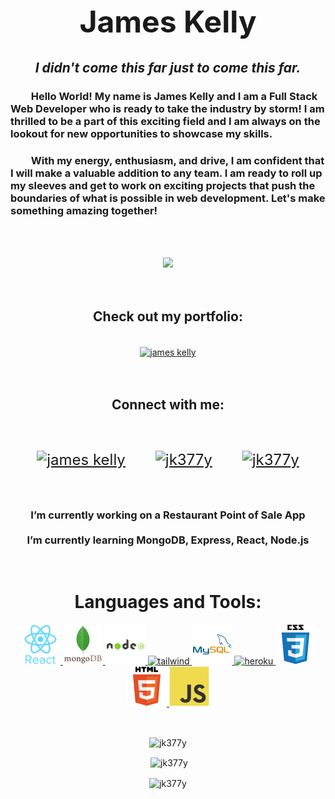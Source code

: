 <h1 align="center" style="font-size: 48px;">James Kelly</h1>

<h2 align="center"><em>I didn't come this far just to come this far.</em></h2>

<h3 align="justified">
&emsp;&emsp;Hello World! My name is James Kelly and I am a Full Stack Web Developer who is ready to take the industry by storm! I am thrilled to be a part of this exciting field and I am always on the lookout for new opportunities to showcase my skills.
</h3>
<h3>
&emsp;&emsp;With my energy, enthusiasm, and drive, I am confident that I will make a valuable addition to any team. I am ready to roll up my sleeves and get to work on exciting projects that push the boundaries of what is possible in web development. Let's make something amazing together!</h3>


<br><br>
<div align="center">
<img width="150" src="https://komarev.com/ghpvc/?username=jk377y&color=brightgreen&style=plastic">
</div>
<br><br>
<h2 align="center">Check out my portfolio:</h2><br>
<div align="center">
<a href="https://jk377y.github.io/Personal-portfolio/#" target="blank"><img align="center" src="https://i.postimg.cc/RV1KwvJP/MERN-logo.jpg" alt="james kelly" height="100" width="100" /></a>
</div>
<br><br>
<h2 align="center">Connect with me:</h2><br>

<div align="center" style="font-size: 24px;">

<a href="https://www.linkedin.com/in/james-kelly-b93a94150/" target="blank"><img align="center" src="https://img.icons8.com/external-tal-revivo-color-tal-revivo/24/null/external-linkedin-in-logo-used-for-professional-networking-logo-color-tal-revivo.png" alt="james kelly" height="48" width="48" /></a>&emsp;&emsp;<a href="mailto:jk377y@gmail.com" target="blank"><img align="center" src="https://img.icons8.com/fluency/64/null/apple-mail.png" alt="jk377y" height="64" width="64" /></a>&emsp;&emsp;<a href="https://www.leetcode.com/jk377y" target="blank"><img align="center" src="https://raw.githubusercontent.com/rahuldkjain/github-profile-readme-generator/master/src/images/icons/Social/leet-code.svg" alt="jk377y" height="48" width="48" /></a>

</div>
<br>
<h3 align="center">

I’m currently working on a **Restaurant Point of Sale App**
<br>
<br>
I’m currently learning **MongoDB, Express, React, Node.js**
</h3>
<br>
<h1 align="center">Languages and Tools:</h1>
<p align="center"> <a href="https://reactjs.org/" target="_blank" rel="noreferrer"> <img src="https://raw.githubusercontent.com/devicons/devicon/master/icons/react/react-original-wordmark.svg" alt="react" width="64" height="64"/> </a> <a href="https://www.mongodb.com/" target="_blank" rel="noreferrer"> <img src="https://raw.githubusercontent.com/devicons/devicon/master/icons/mongodb/mongodb-original-wordmark.svg" alt="mongodb" width="64" height="64"/> </a> <a href="https://nodejs.org" target="_blank" rel="noreferrer"> <img src="https://raw.githubusercontent.com/devicons/devicon/master/icons/nodejs/nodejs-original-wordmark.svg" alt="nodejs" width="64" height="64"/> </a> <a href="https://tailwindcss.com/" target="_blank" rel="noreferrer"> <img src="https://www.vectorlogo.zone/logos/tailwindcss/tailwindcss-icon.svg" alt="tailwind" width="64" height="64"/> </a> <a href="https://www.mysql.com/" target="_blank" rel="noreferrer"> <img src="https://raw.githubusercontent.com/devicons/devicon/master/icons/mysql/mysql-original-wordmark.svg" alt="mysql" width="64" height="64"/> </a> <a href="https://heroku.com" target="_blank" rel="noreferrer"> <img src="https://www.vectorlogo.zone/logos/heroku/heroku-icon.svg" alt="heroku" width="64" height="64"/> </a> <a href="https://www.w3schools.com/css/" target="_blank" rel="noreferrer"> <img src="https://raw.githubusercontent.com/devicons/devicon/master/icons/css3/css3-original-wordmark.svg" alt="css3" width="64" height="64"/> </a>  <a href="https://www.w3.org/html/" target="_blank" rel="noreferrer"> <img src="https://raw.githubusercontent.com/devicons/devicon/master/icons/html5/html5-original-wordmark.svg" alt="html5" width="64" height="64"/> </a> <a href="https://developer.mozilla.org/en-US/docs/Web/JavaScript" target="_blank" rel="noreferrer"> <img src="https://raw.githubusercontent.com/devicons/devicon/master/icons/javascript/javascript-original.svg" alt="javascript" width="64" height="64"/> </a>      </p>
<br>
<p align="center"><img align="center" src="https://github-readme-stats.vercel.app/api/top-langs?username=jk377y&show_icons=true&locale=en&layout=compact" alt="jk377y" /></p>

<p align="center">&nbsp;<img align="center" src="https://github-readme-stats.vercel.app/api?username=jk377y&show_icons=true&locale=en" alt="jk377y" /></p>

<p align="center"><img align="center" src="https://github-readme-streak-stats.herokuapp.com/?user=jk377y&" alt="jk377y" /></p>
